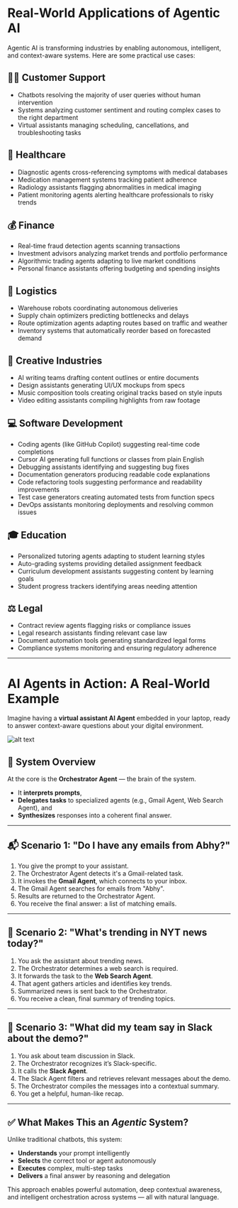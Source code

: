 # Real-World Applications of Agentic AI

Agentic AI is transforming industries by enabling autonomous, intelligent, and context-aware systems. Here are some practical use cases:

## 🧑‍💼 Customer Support

* Chatbots resolving the majority of user queries without human intervention  
* Systems analyzing customer sentiment and routing complex cases to the right department  
* Virtual assistants managing scheduling, cancellations, and troubleshooting tasks  

## 🏥 Healthcare

* Diagnostic agents cross-referencing symptoms with medical databases  
* Medication management systems tracking patient adherence  
* Radiology assistants flagging abnormalities in medical imaging  
* Patient monitoring agents alerting healthcare professionals to risky trends  

## 💰 Finance

* Real-time fraud detection agents scanning transactions  
* Investment advisors analyzing market trends and portfolio performance  
* Algorithmic trading agents adapting to live market conditions  
* Personal finance assistants offering budgeting and spending insights  

## 🚚 Logistics

* Warehouse robots coordinating autonomous deliveries  
* Supply chain optimizers predicting bottlenecks and delays  
* Route optimization agents adapting routes based on traffic and weather  
* Inventory systems that automatically reorder based on forecasted demand  

## 🎨 Creative Industries

* AI writing teams drafting content outlines or entire documents  
* Design assistants generating UI/UX mockups from specs  
* Music composition tools creating original tracks based on style inputs  
* Video editing assistants compiling highlights from raw footage  

## 💻 Software Development

* Coding agents (like GitHub Copilot) suggesting real-time code completions  
* Cursor AI generating full functions or classes from plain English  
* Debugging assistants identifying and suggesting bug fixes  
* Documentation generators producing readable code explanations  
* Code refactoring tools suggesting performance and readability improvements  
* Test case generators creating automated tests from function specs  
* DevOps assistants monitoring deployments and resolving common issues  

## 🎓 Education

* Personalized tutoring agents adapting to student learning styles  
* Auto-grading systems providing detailed assignment feedback  
* Curriculum development assistants suggesting content by learning goals  
* Student progress trackers identifying areas needing attention  

## ⚖️ Legal

* Contract review agents flagging risks or compliance issues  
* Legal research assistants finding relevant case law  
* Document automation tools generating standardized legal forms  
* Compliance systems monitoring and ensuring regulatory adherence  

---

# AI Agents in Action: A Real-World Example

Imagine having a **virtual assistant AI Agent** embedded in your laptop, ready to answer context-aware questions about your digital environment.

![alt text](https://app-cdn.readytensor.ai/publications/resources/hubId=5489/publicationId=2399/virtual-assistance.JPG?Expires=1750183039&Key-Pair-Id=K2V2TN6YBJQHTG&Signature=UHXrsU8dpuTTbAJmUT3fkXKmdUVI5hHk4KDQ13aSeeqWAoXNk7TS-UDe3LaO2BnP1ivnygPzqhVZnhormzbdijWDMpgMn~B4lYyrhWM5YIQA-NHVgbp-wSuCWi5EMf-DuhEEVpJvFkcOEYuJyq~S4vKXCWJTt0AMTE1CFmwLQJ8R2st62ABUhuWPkBgj~TUGOFK1vZIdS0vls4tDRkKTfh09LHAm2RmId0-hP~CpkKSkzb-hWLD8WgcAH21W0e708skXpLSJKSubRkLTy4C337plH48xR8SmcZeIuT~OB4SXxM41~8sOZH92LayRoi56Q4Glm~6w2atQidFuPXckrQ__)

## 🧠 System Overview

At the core is the **Orchestrator Agent** — the brain of the system.

* It **interprets prompts**,  
* **Delegates tasks** to specialized agents (e.g., Gmail Agent, Web Search Agent), and  
* **Synthesizes** responses into a coherent final answer.

---

## 📬 Scenario 1: "Do I have any emails from Abhy?"

1. You give the prompt to your assistant.  
2. The Orchestrator Agent detects it's a Gmail-related task.  
3. It invokes the **Gmail Agent**, which connects to your inbox.  
4. The Gmail Agent searches for emails from "Abhy".  
5. Results are returned to the Orchestrator Agent.  
6. You receive the final answer: a list of matching emails.

---

## 📰 Scenario 2: "What's trending in NYT news today?"

1. You ask the assistant about trending news.  
2. The Orchestrator determines a web search is required.  
3. It forwards the task to the **Web Search Agent**.  
4. That agent gathers articles and identifies key trends.  
5. Summarized news is sent back to the Orchestrator.  
6. You receive a clean, final summary of trending topics.

---

## 💬 Scenario 3: "What did my team say in Slack about the demo?"

1. You ask about team discussion in Slack.  
2. The Orchestrator recognizes it’s Slack-specific.  
3. It calls the **Slack Agent**.  
4. The Slack Agent filters and retrieves relevant messages about the demo.  
5. The Orchestrator compiles the messages into a contextual summary.  
6. You get a helpful, human-like recap.

---

## ✅ What Makes This an *Agentic* System?

Unlike traditional chatbots, this system:

* **Understands** your prompt intelligently  
* **Selects** the correct tool or agent autonomously  
* **Executes** complex, multi-step tasks  
* **Delivers** a final answer by reasoning and delegation  

This approach enables powerful automation, deep contextual awareness, and intelligent orchestration across systems — all with natural language.

